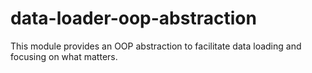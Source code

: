 # data-loader-oop-abstraction
This module provides an OOP abstraction to facilitate data loading and focusing on what matters.
